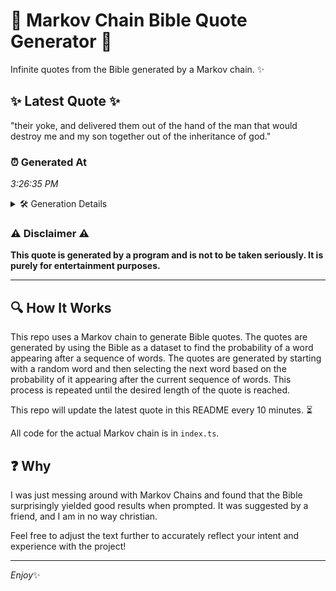 # 📖 Markov Chain Bible Quote Generator 📖

Infinite quotes from the Bible generated by a Markov chain. ✨

## ✨ Latest Quote ✨
"their yoke, and delivered them out of the hand of the man that would destroy me and my son together out of the inheritance of god."

### ⏰ Generated At
*3:26:35 PM*

<details>
    <summary>🛠️ Generation Details</summary>
    <p>
        <strong>🌱 Seed:</strong> their<br>
        <strong>🔄 Iterations:</strong> 25<br>
        <strong>📜 Context History:</strong><br>[ their ]: yoke,<br>[ their, yoke, ]: and<br>[ their, yoke,, and ]: delivered<br>[ their, yoke,, and, delivered ]: them<br>[ their, yoke,, and, delivered, them ]: out<br>[ their, yoke,, and, delivered, them, out ]: of<br>[ yoke,, and, delivered, them, out, of ]: the<br>[ and, delivered, them, out, of, the ]: hand<br>[ delivered, them, out, of, the, hand ]: of<br>[ them, out, of, the, hand, of ]: the<br>[ out, of, the, hand, of, the ]: man<br>[ of, the, hand, of, the, man ]: that<br>[ the, hand, of, the, man, that ]: would<br>[ hand, of, the, man, that, would ]: destroy<br>[ of, the, man, that, would, destroy ]: me<br>[ the, man, that, would, destroy, me ]: and<br>[ man, that, would, destroy, me, and ]: my<br>[ that, would, destroy, me, and, my ]: son<br>[ would, destroy, me, and, my, son ]: together<br>[ destroy, me, and, my, son, together ]: out<br>[ me, and, my, son, together, out ]: of<br>[ and, my, son, together, out, of ]: the<br>[ my, son, together, out, of, the ]: inheritance<br>[ son, together, out, of, the, inheritance ]: of<br>[ together, out, of, the, inheritance, of ]: god.<br>
    </p>
</details>

### ⚠️ Disclaimer ⚠️
**This quote is generated by a program and is not to be taken seriously. It is purely for entertainment purposes.**

---

## 🔍 How It Works

This repo uses a Markov chain to generate Bible quotes. The quotes are generated by using the Bible as a dataset to find the probability of a word appearing after a sequence of words. The quotes are generated by starting with a random word and then selecting the next word based on the probability of it appearing after the current sequence of words. This process is repeated until the desired length of the quote is reached.

This repo will update the latest quote in this README every 10 minutes. ⏳

All code for the actual Markov chain is in `index.ts`.

## ❓ Why

I was just messing around with Markov Chains and found that the Bible surprisingly yielded good results when prompted. 
It was suggested by a friend, and I am in no way christian.

Feel free to adjust the text further to accurately reflect your intent and experience with the project!

---

*Enjoy*✨
